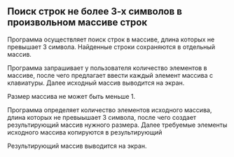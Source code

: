 ## Поиск строк не более 3-х символов в произвольном массиве строк

Программа осуществляет поиск строк в массиве, длина которых не превышает 3 символа. Найденные строки сохраняются в отдельный массив.

Программа запрашивает у пользователя количество элементов в массиве, после чего предлагает ввести каждый элемент массива с клавиатуры. Далее исходный массив выводится на экран.

Размер массива не может быть меньше 1.

Программа определяет количество элементов исходного массива, длина которых не превыышает 3 символа, после чего создает результирующий массив нужного размера.
Далее требуемые элементы исходного массива копируются в результирующий

Результирующий массив выводится на экран.
